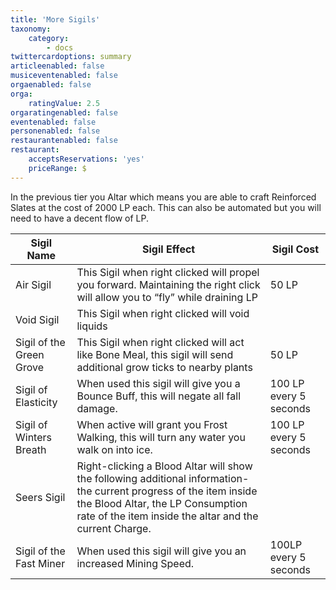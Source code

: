 ```yaml
---
title: 'More Sigils'
taxonomy:
    category:
        - docs
twittercardoptions: summary
articleenabled: false
musiceventenabled: false
orgaenabled: false
orga:
    ratingValue: 2.5
orgaratingenabled: false
eventenabled: false
personenabled: false
restaurantenabled: false
restaurant:
    acceptsReservations: 'yes'
    priceRange: $
---
```


In the previous tier you  Altar which means you are able to craft Reinforced Slates at the cost of 2000 LP each. This can also be automated but you will need to have a decent flow of LP.

| Sigil Name | Sigil Effect | Sigil Cost | 
| ---------- | ------------ | ---------- |
| Air Sigil  | This Sigil when right clicked will propel you forward. Maintaining the right click will allow you to “fly” while draining LP| 50 LP |
| Void Sigil | This Sigil when right clicked will void liquids | |
| Sigil of the Green Grove | This Sigil when right clicked will act like Bone Meal, this sigil will send additional grow ticks to nearby plants | 50 LP |
| Sigil of Elasticity | When used this sigil will give you a Bounce Buff, this will negate all fall damage. | 100 LP every 5 seconds |
| Sigil of Winters Breath | When active will grant you Frost Walking, this will turn any water you walk on into ice. | 100 LP every 5 seconds |
| Seers Sigil | Right-clicking a Blood Altar will show the following additional information- the current progress of the item inside the Blood Altar, the LP Consumption rate of the item inside the altar and the current Charge. | |
| Sigil of the Fast Miner | When used this sigil will give you an increased Mining Speed. | 100LP every 5 seconds |
